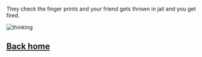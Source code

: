They check the finger prints and your friend gets thrown in jail and you get fired.    


![thinking](../../images/fired.jpeg)
    
## [Back home](../../../home.md)
